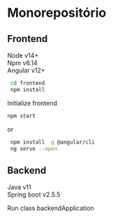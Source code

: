 # Monorepositório

## Frontend
  Node v14+<br>
  Npm v6.14<br>
  Angular v12+<br>
  
```sh
 cd frontend
 npm install 
```

Initialize frontend<br>
```sh
npm start
```
or
```sh
 npm install -g @angular/cli
 ng serve --open
```

## Backend
  Java v11<br>
  Spring boot v2.5.5<br>
  
  Run class backendApplication 
